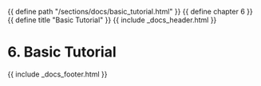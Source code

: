 {{ define path "/sections/docs/basic_tutorial.html" }}
{{ define chapter 6 }}
{{ define title "Basic Tutorial" }}
{{ include _docs_header.html }}

# 6. Basic Tutorial



{{ include _docs_footer.html }}
